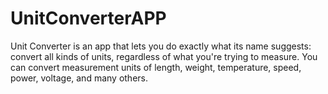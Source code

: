 # UnitConverterAPP
Unit Converter is an app that lets you do exactly what its name suggests: convert all kinds of units, regardless of what you're trying to measure. You can convert measurement units of length, weight, temperature, speed, power, voltage, and many others.
